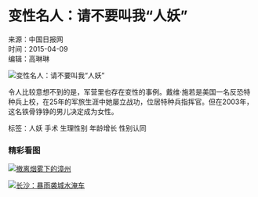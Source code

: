 # 变性名人：请不要叫我“人妖”

来源：中国日报网  
时间：2015-04-09  
编辑：高琳琳  

![变性名人：请不要叫我“人妖”](../../img/attachement/jpg/site1/20150409/0023ae5d724f16904e8657.jpg)

令人比较意想不到的是，军营里也存在变性的事例。戴维·施若是美国一名反恐特种兵上校，在25年的军旅生涯中她屡立战功，位居特种兵指挥官。但在2003年，这名铁骨铮铮的男儿决定成为女性。

标签：人妖 手术 生理性别 年龄增长 性别认同  

### 精彩看图

[![](../../img/attachement/jpg/site1/20150408/00221917eae8168ede7542.jpg)](http://cnews.chinadaily.com.cn/2015-04/08/content_20025748.htm)[撤离烟雾下的漳州](http://cnews.chinadaily.com.cn/2015-04/08/content_20025748.htm)

[![](../../img/attachement/jpg/site1/20150408/00221917eae8168ededa0e.jpg)](http://cnews.chinadaily.com.cn/2015-04/08/content_20025747.htm)[长沙：暴雨袭城水淹车](http://cnews.chinadaily.com.cn/2015-04/08/content_20025747.htm)